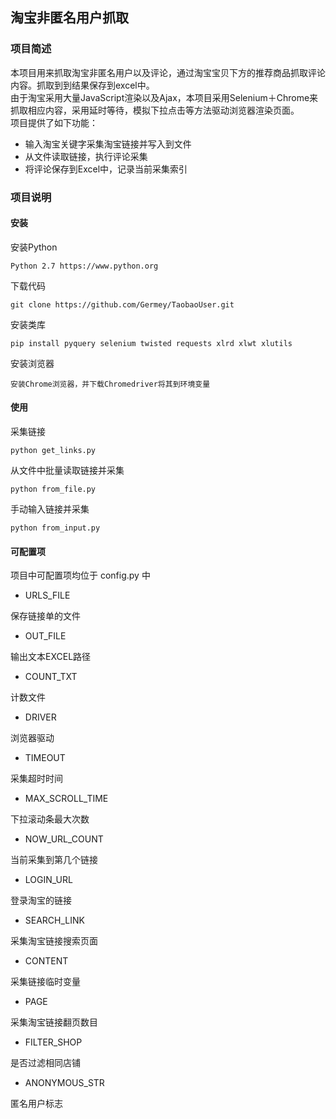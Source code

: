 ## 淘宝非匿名用户抓取

### 项目简述

本项目用来抓取淘宝非匿名用户以及评论，通过淘宝宝贝下方的推荐商品抓取评论内容。抓取到到结果保存到excel中。  
由于淘宝采用大量JavaScript渲染以及Ajax，本项目采用Selenium＋Chrome来抓取相应内容，采用延时等待，模拟下拉点击等方法驱动浏览器渲染页面。  
项目提供了如下功能：

* 输入淘宝关键字采集淘宝链接并写入到文件
* 从文件读取链接，执行评论采集
* 将评论保存到Excel中，记录当前采集索引


### 项目说明

#### 安装

安装Python

```
Python 2.7 https://www.python.org
```
下载代码

```
git clone https://github.com/Germey/TaobaoUser.git
```

安装类库

```
pip install pyquery selenium twisted requests xlrd xlwt xlutils 
```

安装浏览器

```
安装Chrome浏览器，并下载Chromedriver将其到环境变量
```

#### 使用

采集链接

```
python get_links.py
```

从文件中批量读取链接并采集

```
python from_file.py
```
手动输入链接并采集

```
python from_input.py
```

#### 可配置项

项目中可配置项均位于 config.py 中

* URLS_FILE  

保存链接单的文件

* OUT_FILE  

输出文本EXCEL路径

* COUNT_TXT

计数文件

* DRIVER

浏览器驱动

* TIMEOUT

采集超时时间

* MAX_SCROLL_TIME

下拉滚动条最大次数

* NOW_URL_COUNT

当前采集到第几个链接

* LOGIN_URL

登录淘宝的链接

* SEARCH_LINK

采集淘宝链接搜索页面

* CONTENT

采集链接临时变量

* PAGE

采集淘宝链接翻页数目

* FILTER_SHOP

是否过滤相同店铺

* ANONYMOUS_STR

匿名用户标志





